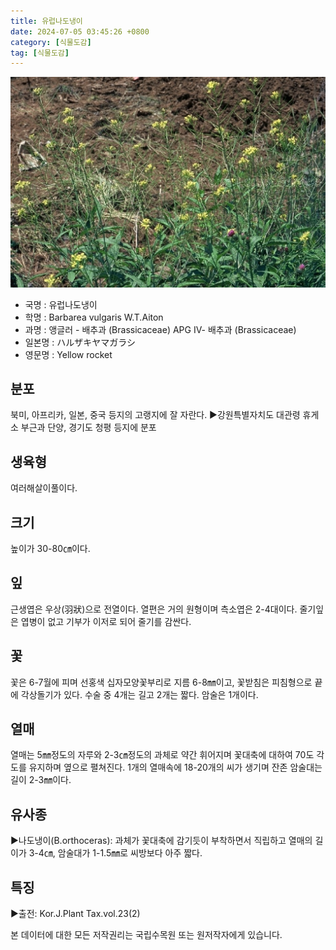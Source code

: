 ```yaml
---
title: 유럽나도냉이
date: 2024-07-05 03:45:26 +0800
category: [식물도감]
tag: [식물도감]
---
```




![유럽나도냉이](/assets/img/fileUpload/plants/basic/Cruciferae/Barbarea/1827/1_th2.JPG)
- 국명 : 유럽나도냉이
- 학명 : Barbarea vulgaris W.T.Aiton
- 과명 : 앵글러 - 배추과 (Brassicaceae) APG Ⅳ- 배추과 (Brassicaceae)
- 일본명 : ハルザキヤマガラシ
- 영문명 : Yellow rocket


## 분포
북미, 아프리카, 일본, 중국 등지의 고랭지에 잘 자란다. 
▶강원특별자치도 대관령 휴게소 부근과 단양, 경기도 청평 등지에 분포
## 생육형
여러해살이풀이다.
## 크기
높이가 30-80㎝이다.
## 잎
근생엽은 우상(羽狀)으로 전열이다. 열편은 거의 원형이며 측소엽은 2-4대이다. 줄기잎은 엽병이 없고 기부가 이저로 되어 줄기를 감싼다.
## 꽃
꽃은 6-7월에 피며 선홍색 십자모양꽃부리로 지름 6-8㎜이고, 꽃받침은 피침형으로 끝에 각상돌기가 있다. 수술 중 4개는 길고 2개는 짧다. 암술은 1개이다.
## 열매
열매는 5㎜정도의 자루와 2-3㎝정도의 과체로 약간 휘어지며 꽃대축에 대하여 70도 각도를 유지하며 옆으로 펼쳐진다. 1개의 열매속에 18-20개의 씨가 생기며 잔존 암술대는 길이 2-3㎜이다.
## 유사종
▶나도냉이(B.orthoceras): 과체가 꽃대축에 감기듯이 부착하면서 직립하고 열매의 길이가 3-4㎝, 암술대가 1-1.5㎜로 씨방보다 아주 짧다.
## 특징
▶출전: Kor.J.Plant Tax.vol.23(2)






본 데이터에 대한 모든 저작권리는 국립수목원 또는 원저작자에게 있습니다.
